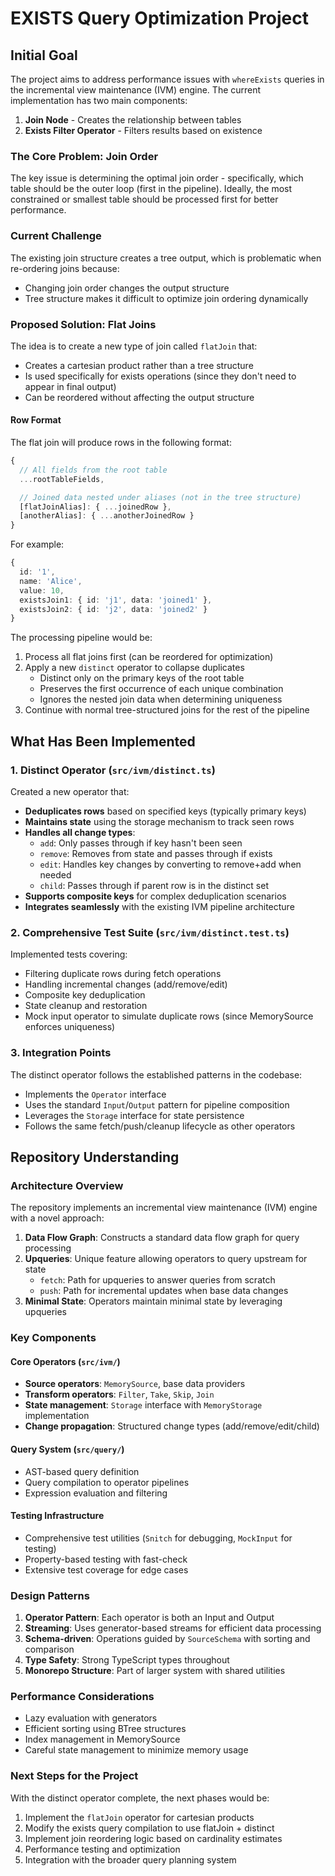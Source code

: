 # EXISTS Query Optimization Project

## Initial Goal

The project aims to address performance issues with `whereExists` queries in the incremental view maintenance (IVM) engine. The current implementation has two main components:

1. **Join Node** - Creates the relationship between tables
2. **Exists Filter Operator** - Filters results based on existence

### The Core Problem: Join Order

The key issue is determining the optimal join order - specifically, which table should be the outer loop (first in the pipeline). Ideally, the most constrained or smallest table should be processed first for better performance.

### Current Challenge

The existing join structure creates a tree output, which is problematic when re-ordering joins because:

- Changing join order changes the output structure
- Tree structure makes it difficult to optimize join ordering dynamically

### Proposed Solution: Flat Joins

The idea is to create a new type of join called `flatJoin` that:

- Creates a cartesian product rather than a tree structure
- Is used specifically for exists operations (since they don't need to appear in final output)
- Can be reordered without affecting the output structure

#### Row Format

The flat join will produce rows in the following format:

```typescript
{
  // All fields from the root table
  ...rootTableFields,

  // Joined data nested under aliases (not in the tree structure)
  [flatJoinAlias]: { ...joinedRow },
  [anotherAlias]: { ...anotherJoinedRow }
}
```

For example:

```typescript
{
  id: '1',
  name: 'Alice',
  value: 10,
  existsJoin1: { id: 'j1', data: 'joined1' },
  existsJoin2: { id: 'j2', data: 'joined2' }
}
```

The processing pipeline would be:

1. Process all flat joins first (can be reordered for optimization)
2. Apply a new `distinct` operator to collapse duplicates
   - Distinct only on the primary keys of the root table
   - Preserves the first occurrence of each unique combination
   - Ignores the nested join data when determining uniqueness
3. Continue with normal tree-structured joins for the rest of the pipeline

## What Has Been Implemented

### 1. Distinct Operator (`src/ivm/distinct.ts`)

Created a new operator that:

- **Deduplicates rows** based on specified keys (typically primary keys)
- **Maintains state** using the storage mechanism to track seen rows
- **Handles all change types**:
  - `add`: Only passes through if key hasn't been seen
  - `remove`: Removes from state and passes through if exists
  - `edit`: Handles key changes by converting to remove+add when needed
  - `child`: Passes through if parent row is in the distinct set
- **Supports composite keys** for complex deduplication scenarios
- **Integrates seamlessly** with the existing IVM pipeline architecture

### 2. Comprehensive Test Suite (`src/ivm/distinct.test.ts`)

Implemented tests covering:

- Filtering duplicate rows during fetch operations
- Handling incremental changes (add/remove/edit)
- Composite key deduplication
- State cleanup and restoration
- Mock input operator to simulate duplicate rows (since MemorySource enforces uniqueness)

### 3. Integration Points

The distinct operator follows the established patterns in the codebase:

- Implements the `Operator` interface
- Uses the standard `Input`/`Output` pattern for pipeline composition
- Leverages the `Storage` interface for state persistence
- Follows the same fetch/push/cleanup lifecycle as other operators

## Repository Understanding

### Architecture Overview

The repository implements an incremental view maintenance (IVM) engine with a novel approach:

1. **Data Flow Graph**: Constructs a standard data flow graph for query processing
2. **Upqueries**: Unique feature allowing operators to query upstream for state
   - `fetch`: Path for upqueries to answer queries from scratch
   - `push`: Path for incremental updates when base data changes
3. **Minimal State**: Operators maintain minimal state by leveraging upqueries

### Key Components

#### Core Operators (`src/ivm/`)

- **Source operators**: `MemorySource`, base data providers
- **Transform operators**: `Filter`, `Take`, `Skip`, `Join`
- **State management**: `Storage` interface with `MemoryStorage` implementation
- **Change propagation**: Structured change types (add/remove/edit/child)

#### Query System (`src/query/`)

- AST-based query definition
- Query compilation to operator pipelines
- Expression evaluation and filtering

#### Testing Infrastructure

- Comprehensive test utilities (`Snitch` for debugging, `MockInput` for testing)
- Property-based testing with fast-check
- Extensive test coverage for edge cases

### Design Patterns

1. **Operator Pattern**: Each operator is both an Input and Output
2. **Streaming**: Uses generator-based streams for efficient data processing
3. **Schema-driven**: Operations guided by `SourceSchema` with sorting and comparison
4. **Type Safety**: Strong TypeScript types throughout
5. **Monorepo Structure**: Part of larger system with shared utilities

### Performance Considerations

- Lazy evaluation with generators
- Efficient sorting using BTree structures
- Index management in MemorySource
- Careful state management to minimize memory usage

### Next Steps for the Project

With the distinct operator complete, the next phases would be:

1. Implement the `flatJoin` operator for cartesian products
2. Modify the exists query compilation to use flatJoin + distinct
3. Implement join reordering logic based on cardinality estimates
4. Performance testing and optimization
5. Integration with the broader query planning system
